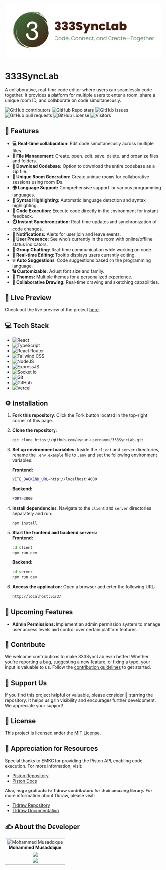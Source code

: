 ![logo](https://github.com/musaddique333/333SyncLab/blob/musaddique/client/src/assets/logo.png)

# 333SyncLab

A collaborative, real-time code editor where users can seamlessly code together. It provides a platform for multiple users to enter a room, share a unique room ID, and collaborate on code simultaneously.

![GitHub contributors](https://img.shields.io/github/contributors/musaddique333/333SyncLab?style=for-the-badge&color=48bf21)
![GitHub Repo stars](https://img.shields.io/github/stars/musaddique333/333SyncLab?style=for-the-badge)
![GitHub issues](https://img.shields.io/github/issues/musaddique333/333SyncLab?style=for-the-badge&color=d7af2d)
![GitHub pull requests](https://img.shields.io/github/issues-pr/musaddique333/333SyncLab?style=for-the-badge&color=f47373)
![GitHub License](https://img.shields.io/github/license/musaddique333/333SyncLab?style=for-the-badge&color=e67234)
![Visitors](https://api.visitorbadge.io/api/visitors?path=https%3A%2F%2Fgithub.com%2Fmusaddique333%2F333SyncLab&label=Repo%20Views&countColor=%2337d67a&labelStyle=upper)

## 🔮 Features

- **💻 Real-time collaboration:** Edit code simultaneously across multiple files.
- **📁 File Management:** Create, open, edit, save, delete, and organize files and folders.
- **💾 Download Codebase:** Option to download the entire codebase as a zip file.
- **🚀 Unique Room Generation:** Create unique rooms for collaborative sessions using room IDs.
- **🌍 Language Support:** Comprehensive support for various programming languages.
- **🌈 Syntax Highlighting:** Automatic language detection and syntax highlighting.
- **🚀 Code Execution:** Execute code directly in the environment for instant feedback.
- **⏱️ Instant Synchronization:** Real-time updates and synchronization of code changes.
- **📣 Notifications:** Alerts for user join and leave events.
- **👥 User Presence:** See who’s currently in the room with online/offline status indicators.
- **💬 Group Chatting:** Real-time communication while working on code.
- **🎩 Real-time Editing:** Tooltip displays users currently editing.
- **💡 Auto Suggestions:** Code suggestions based on the programming language.
- **🔠 Customizable:** Adjust font size and family.
- **🎨 Themes:** Multiple themes for a personalized experience.
- **🎨 Collaborative Drawing:** Real-time drawing and sketching capabilities.

## 🚀 Live Preview

Check out the live preview of the project [here](https://333SyncLab-live.vercel.app/).

## 💻 Tech Stack

- ![React](https://img.shields.io/badge/React-20232A?style=for-the-badge&logo=react&logoColor=61DAFB)
- ![TypeScript](https://img.shields.io/badge/TypeScript-007ACC?style=for-the-badge&logo=typescript&logoColor=white)
- ![React Router](https://img.shields.io/badge/React_Router-CA4245?style=for-the-badge&logo=react-router&logoColor=white)
- ![Tailwind CSS](https://img.shields.io/badge/Tailwind_CSS-38B2AC?style=for-the-badge&logo=tailwind-css&logoColor=white)
- ![NodeJS](https://img.shields.io/badge/Node.js-43853D?style=for-the-badge&logo=node.js&logoColor=white)
- ![ExpressJS](https://img.shields.io/badge/Express.js-404D59?style=for-the-badge)
- ![Socket io](https://img.shields.io/badge/Socket.io-ffffff?style=for-the-badge)
- ![Git](https://img.shields.io/badge/GIT-E44C30?style=for-the-badge&logo=git&logoColor=white)
- ![GitHub](https://img.shields.io/badge/GitHub-100000?style=for-the-badge&logo=github&logoColor=white)
- ![Vercel](https://img.shields.io/badge/Vercel-000000?style=for-the-badge&logo=vercel&logoColor=white)

## ⚙️ Installation

1. **Fork this repository:** Click the Fork button located in the top-right corner of this page.
2. **Clone the repository:**
    ```bash
    git clone https://github.com/<your-username>/333SyncLab.git
    ```
3. **Set up environment variables:**
   Inside the `client` and `server` directories, rename the `.env.example` file to `.env` and set the following environment variables:

    **Frontend:**
    ```bash
    VITE_BACKEND_URL=http://localhost:4000
    ```

    **Backend:**
    ```bash
    PORT=3000
    ```

4. **Install dependencies:**
   Navigate to the `client` and `server` directories separately and run:
    ```bash
    npm install
    ```
5. **Start the frontend and backend servers:**  
   **Frontend:**
    ```bash
    cd client
    npm run dev
    ```
    **Backend:**
    ```bash
    cd server
    npm run dev
    ```
6. **Access the application:**
   Open a browser and enter the following URL:
    ```bash
    http://localhost:5173/
    ```

## 🔮 Upcoming Features

- **Admin Permissions:** Implement an admin permission system to manage user access levels and control over certain platform features.

## 🤝 Contribute

We welcome contributions to make 333SyncLab even better! Whether you're reporting a bug, suggesting a new feature, or fixing a typo, your input is valuable to us. Follow the [contribution guidelines](CONTRIBUTING.md) to get started.

## 🌟 Support Us

If you find this project helpful or valuable, please consider 🌟 starring the repository. It helps us gain visibility and encourages further development. We appreciate your support!

## 🧾 License

This project is licensed under the [MIT License](LICENSE).

## 🌟 Appreciation for Resources

Special thanks to EMKC for providing the Piston API, enabling code execution. For more information, visit:

- [Piston Repository](https://github.com/engineer-man/piston)
- [Piston Docs](https://piston.readthedocs.io/en/latest/api-v2/)

Also, huge gratitude to Tldraw contributors for their amazing library. For more information about Tldraw, please visit:

- [Tldraw Repository](https://github.com/tldraw/tldraw)
- [Tldraw Documentation](https://tldraw.dev/)

## ✍️ About the Developer

<table>
  <tbody>
    <tr>
      <td align="center" valign="top">
        <img src="https://github.com/musaddique333.png" width="120px;" alt="Mohammed Musaddique"/>
        <br />
        <b>Mohammed Musaddique</b>
      </td>
    </tr>
    <tr>
        <td align="center">
            <a href="https://github.com/musaddique333">
            <img src="https://img.shields.io/badge/GitHub-100000.svg?style=for-the-badge&logo=github&logoColor=white"/>
        </a>
        <br/>
        <a href="https://www.linkedin.com/in/mohammed-musaddique333/">
            <img src="https://img.shields.io/badge/linkedin-%230077B5.svg?style=for-the-badge&logo=linkedin&logoColor=white"/>
        </a>
        </td>
    </tr>
  </tbody>
</table>